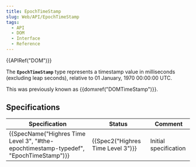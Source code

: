 ```yaml
---
title: EpochTimeStamp
slug: Web/API/EpochTimeStamp
tags:
  - API
  - DOM
  - Interface
  - Reference
---
```

{{APIRef("DOM")}}

The **`EpochTimeStamp`** type represents a timestamp value in milliseconds (excluding leap seconds), relative to 01 January, 1970 00:00:00 UTC.

This was previously known as {{domxref("DOMTimeStamp")}}.

## Specifications

| Specification                                                                        | Status                   | Comment               |
| ------------------------------------------------------------------------------------ | ------------------------ | --------------------- |
| {{SpecName("Highres Time Level 3", "#the-epochtimestamp-typedef", "EpochTimeStamp")}} | {{Spec2("Highres Time Level 3")}} | Initial specification |
